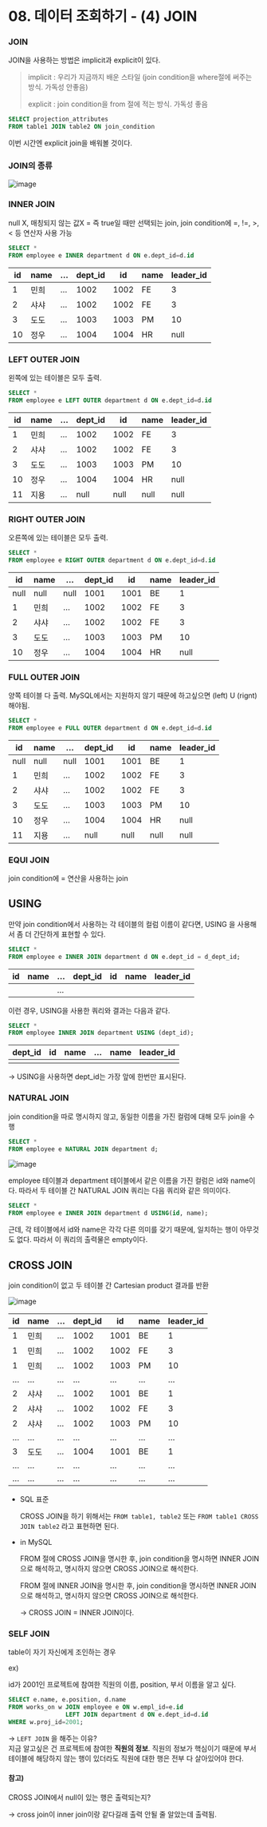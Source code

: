 # 08. 데이터 조회하기 - (4) JOIN

### JOIN

JOIN을 사용하는 방법은 implicit과 explicit이 있다.

> implicit : 우리가 지금까지 배운 스타일 (join condition을 where절에 써주는 방식. 가독성 안좋음)
>
> explicit : join condition을 from 절에 적는 방식. 가독성 좋음

```sql
SELECT projection_attributes
FROM table1 JOIN table2 ON join_condition
```

이번 시간엔 explicit join을 배워볼 것이다.

### JOIN의 종류

![image](https://github.com/Minnie5382/cs-study-db/assets/97179789/ff1e1631-3b9d-4e0e-8ffa-17680578e72c)


### INNER JOIN

null X, 매칭되지 않는 값X = 즉 true일 때만 선택되는 join, join condition에 =, !=, >, < 등 연산자 사용 가능

```sql
SELECT *
FROM employee e INNER department d ON e.dept_id=d.id
```

| id | name | … | dept_id | id | name | leader_id |
| --- | --- | --- | --- | --- | --- | --- |
| 1 | 민희 | … | 1002 | 1002 | FE | 3 |
| 2 | 샤샤 | … | 1002 | 1002 | FE | 3 |
| 3 | 도도 | … | 1003 | 1003 | PM | 10 |
| 10 | 정우 | … | 1004 | 1004 | HR | null |

### LEFT OUTER JOIN

왼쪽에 있는 테이블은 모두 출력.

```sql
SELECT *
FROM employee e LEFT OUTER department d ON e.dept_id=d.id
```

| id | name | … | dept_id | id | name | leader_id |
| --- | --- | --- | --- | --- | --- | --- |
| 1 | 민희 | … | 1002 | 1002 | FE | 3 |
| 2 | 샤샤 | … | 1002 | 1002 | FE | 3 |
| 3 | 도도 | … | 1003 | 1003 | PM | 10 |
| 10 | 정우 | … | 1004 | 1004 | HR | null |
| 11 | 지용 | … | null | null | null | null |

### RIGHT OUTER JOIN

오른쪽에 있는 테이블은 모두 출력.

```sql
SELECT *
FROM employee e RIGHT OUTER department d ON e.dept_id=d.id
```

| id | name | … | dept_id | id | name | leader_id |
| --- | --- | --- | --- | --- | --- | --- |
| null | null | null | 1001 | 1001 | BE | 1 |
| 1 | 민희 | … | 1002 | 1002 | FE | 3 |
| 2 | 샤샤 | … | 1002 | 1002 | FE | 3 |
| 3 | 도도 | … | 1003 | 1003 | PM | 10 |
| 10 | 정우 | … | 1004 | 1004 | HR | null |

### FULL OUTER JOIN

양쪽 테이블 다 출력. 
MySQL에서는 지원하지 않기 때문에 하고싶으면 (left) U (rignt) 해야됨.

```sql
SELECT *
FROM employee e FULL OUTER department d ON e.dept_id=d.id
```

| id | name | … | dept_id | id | name | leader_id |
| --- | --- | --- | --- | --- | --- | --- |
| null | null | null | 1001 | 1001 | BE | 1 |
| 1 | 민희 | … | 1002 | 1002 | FE | 3 |
| 2 | 샤샤 | … | 1002 | 1002 | FE | 3 |
| 3 | 도도 | … | 1003 | 1003 | PM | 10 |
| 10 | 정우 | … | 1004 | 1004 | HR | null |
| 11 | 지용 | … | null | null | null | null |

### EQUI JOIN

join condition에 = 연산을 사용하는 join

## USING

만약 join condition에서 사용하는 각 테이블의 컬럼 이름이 같다면, USING 을 사용해서 좀 더 간단하게 표현할 수 있다.

```sql
SELECT *
FROM employee e INNER JOIN department d ON e.dept_id = d_dept_id;
```

| id | name | … | dept_id | id | name | leader_id |
| --- | --- | --- | --- | --- | --- | --- |
|  |  | … |  |  |  |  |

이런 경우, USING을 사용한 쿼리와 결과는 다음과 같다.

```sql
SELECT *
FROM employee INNER JOIN department USING (dept_id);
```

| dept_id | id | name | … | name | leader_id |
| --- | --- | --- | --- | --- | --- |
|  |  |  |  |  |  |

→ USING을 사용하면 dept_id는 가장 앞에 한번만 표시된다.

### NATURAL JOIN

join condition을 따로 명시하지 않고, 동일한 이름을 가진 컬럼에 대해 모두 join을 수행

```sql
SELECT *
FROM employee e NATURAL JOIN department d;
```
![image](https://github.com/Minnie5382/cs-study-db/assets/97179789/e543fcd3-b6c1-4c2b-97ff-cbee4216bb19)


employee 테이블과 department 테이블에서 같은 이름을 가진 컬럼은 id와 name이다. 따라서 두 테이블 간 NATURAL JOIN 쿼리는 다음 쿼리와 같은 의미이다.

```sql
SELECT *
FROM employee e INNER JOIN department d USING(id, name);
```

근데, 각 테이블에서 id와 name은 각각 다른 의미를 갖기 때문에, 일치하는 행이 아무것도 없다. 따라서 이 쿼리의 출력물은 empty이다.

## CROSS JOIN

join condition이 없고 두 테이블 간 Cartesian product 결과를 반환

![image](https://github.com/Minnie5382/cs-study-db/assets/97179789/4abe0749-7de3-4022-bd70-f9344a668f8f)



| id | name | … | dept_id | id | name | leader_id |
| --- | --- | --- | --- | --- | --- | --- |
| 1 | 민희 | … | 1002 | 1001 | BE | 1 |
| 1 | 민희 | … | 1002 | 1002 | FE | 3 |
| 1 | 민희 | … | 1002 | 1003 | PM | 10 |
| … | … | … | … | … | … | … |
| 2 | 샤샤 | … | 1002 | 1001 | BE | 1 |
| 2 | 샤샤 | … | 1002 | 1002 | FE | 3 |
| 2 | 샤샤 | … | 1002 | 1003 | PM | 10 |
| … | … | … | … | … | … | … |
| 3 | 도도 | … | 1004 | 1001 | BE | 1 |
| … | … | … | … | … | … | … |
| … | … | … | … | … | … | … |
- SQL 표준
    
    CROSS JOIN을 하기 위해서는 `FROM table1, table2` 또는 `FROM table1 CROSS JOIN table2` 라고 표현하면 된다.
    
- in MySQL
    
    FROM 절에 CROSS JOIN을 명시한 후, join condition을 명시하면 INNER JOIN으로 해석하고, 명시하지 않으면 CROSS JOIN으로 해석한다.
    
    FROM 절에 INNER JOIN을 명시한 후, join condition을 명시하면 INNER JOIN으로 해석하고, 명시하지 않으면 CROSS JOIN으로 해석한다.
    
    → CROSS JOIN = INNER JOIN이다.
    

### SELF JOIN

table이 자기 자신에게 조인하는 경우

ex)

id가 2001인 프로젝트에 참여한 직원의 이름, position, 부서 이름을 알고 싶다.

```sql
SELECT e.name, e.position, d.name
FROM works_on w JOIN employee e ON w.empl_id=e.id
                LEFT JOIN department d ON e.dept_id=d.id
WHERE w.proj_id=2001;
```

→ `LEFT JOIN` 을 해주는 이유?<br>
    지금 알고싶은 건 프로젝트에 참여한 **직원의 정보**. 직원의 정보가 핵심이기 때문에 부서 테이블에 해당하지 않는 행이 있더라도 직원에 대한 행은 전부 다 살아있어야 한다.



#### 참고)
CROSS JOIN에서 null이 있는 행은 출력되는지?

  -> cross join이 inner join이랑 같다길래 출력 안될 줄 알았는데 출력됨.
